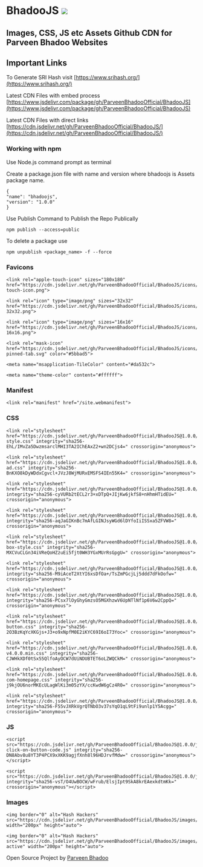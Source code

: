 # BhadooJS [![](https://data.jsdelivr.com/v1/package/gh/ParveenBhadooOfficial/BhadooJS/badge)](https://www.jsdelivr.com/package/gh/ParveenBhadooOfficial/BhadooJS)

## Images, CSS, JS etc Assets Github CDN for Parveen Bhadoo Websites

## Important Links

To Generate SRI Hash visit [https://www.srihash.org/](https://www.srihash.org/)

Latest CDN Files with embed process [https://www.jsdelivr.com/package/gh/ParveenBhadooOfficial/BhadooJS](https://www.jsdelivr.com/package/gh/ParveenBhadooOfficial/BhadooJS)

Latest CDN Files with direct links [https://cdn.jsdelivr.net/gh/ParveenBhadooOfficial/BhadooJS/](https://cdn.jsdelivr.net/gh/ParveenBhadooOfficial/BhadooJS/)

### Working with npm

Use Node.js command prompt as terminal
    
Create a package.json file with name and version where bhadoojs is Assets package name.
    
    {
    "name": "bhadoojs",
    "version": "1.0.0"
    }
    
Use Publish Command to Publish the Repo Publically
    
    npm publish --access=public
    
To delete a package use
    
    npm unpublish <package_name> -f --force

### Favicons

    <link rel="apple-touch-icon" sizes="180x180" href="https://cdn.jsdelivr.net/gh/ParveenBhadooOfficial/BhadooJS/icons/apple-touch-icon.png">
    
    <link rel="icon" type="image/png" sizes="32x32" href="https://cdn.jsdelivr.net/gh/ParveenBhadooOfficial/BhadooJS/icons/favicon-32x32.png">
    
    <link rel="icon" type="image/png" sizes="16x16" href="https://cdn.jsdelivr.net/gh/ParveenBhadooOfficial/BhadooJS/icons/favicon-16x16.png">
    
    <link rel="mask-icon" href="https://cdn.jsdelivr.net/gh/ParveenBhadooOfficial/BhadooJS/icons/safari-pinned-tab.svg" color="#5bbad5">
    
    <meta name="msapplication-TileColor" content="#da532c">
    
    <meta name="theme-color" content="#ffffff">

### Manifest

    <link rel="manifest" href="/site.webmanifest">

### CSS

    <link rel="stylesheet" href="https://cdn.jsdelivr.net/gh/ParveenBhadooOfficial/BhadooJS@1.0.0/css/www.parveenbhadoo.com-style.css" integrity="sha256-EhL/IMvZa5DwzmsarclMHI3TA2IChEAxZ2+wn2DCjs4=" crossorigin="anonymous">
    
    <link rel="stylesheet" href="https://cdn.jsdelivr.net/gh/ParveenBhadooOfficial/BhadooJS@1.0.0/css/www.parveenbhadoo.com-ad.css" integrity="sha256-BnKXO8kDyWDdxCgvcl+JVzJ8WjMURxEMSFS4IEn55K4=" crossorigin="anonymous">
    
    <link rel="stylesheet" href="https://cdn.jsdelivr.net/gh/ParveenBhadooOfficial/BhadooJS@1.0.0/css/moving_letters.css" integrity="sha256-cyVURb2tECL2r3+xDTpQ+JIjKw6jkfS8+nHhmHTidEU=" crossorigin="anonymous">
    
    <link rel="stylesheet" href="https://cdn.jsdelivr.net/gh/ParveenBhadooOfficial/BhadooJS@1.0.0/css/mail.bhadoomail.com_style.css" integrity="sha256-aqJaGIKnBc7mAfLGINJsyWGd6lDYfoIiISSxa5ZFVW8=" crossorigin="anonymous">
    
    <link rel="stylesheet" href="https://cdn.jsdelivr.net/gh/ParveenBhadooOfficial/BhadooJS@1.0.0/css/mail-box-style.css" integrity="sha256-MXCVuCLGn34iVReQoHZzuEi5fjt0WH3YGxMUrRsGpgU=" crossorigin="anonymous">
    
    <link rel="stylesheet" href="https://cdn.jsdelivr.net/gh/ParveenBhadooOfficial/BhadooJS@1.0.0/css/mail.bhadoomail.com_spinner.css" integrity="sha256-M9iAceT2XtYI6xsDfOa+/TsZmPGcjLj5ddd7dFkOofw=" crossorigin="anonymous">
    
    <link rel="stylesheet" href="https://cdn.jsdelivr.net/gh/ParveenBhadooOfficial/BhadooJS@1.0.0/css/mail.bhadoomail.com_bootstrap.min.css" integrity="sha256-PCsx7lOyGhyGmzsO5MGXhzwV6UpNTlNf1p6V6w2CppQ=" crossorigin="anonymous">
    
    <link rel="stylesheet" href="https://cdn.jsdelivr.net/gh/ParveenBhadooOfficial/BhadooJS@1.0.0/css/classic-button.css" integrity="sha256-2O3BzKqYcXKGjs+J3+o9xNpfM0E2iKYC69I6oI73Yoc=" crossorigin="anonymous">
    
    <link rel="stylesheet" href="https://cdn.jsdelivr.net/gh/ParveenBhadooOfficial/BhadooJS@1.0.0/css/bootstrap-v4.0.0.min.css" integrity="sha256-CJWHkXDf0tSx55QlfoAyOCW7dUiNDUBTET6oLZWQCkM=" crossorigin="anonymous">
    
    <link rel="stylesheet" href="https://cdn.jsdelivr.net/gh/ParveenBhadooOfficial/BhadooJS@1.0.0/css/bhadootelecom-com-homepage.css" integrity="sha256-j9kjOU6norMKEcULagWlKi3m05zYX/ccKwdW6gCz4R0=" crossorigin="anonymous">
    
    <link rel="stylesheet" href="https://cdn.jsdelivr.net/gh/ParveenBhadooOfficial/BhadooJS@1.0.0/css/404.css" integrity="sha256-F55vJXRkVgrQTNbO3v37sYqO1qL9tFi9unlp1Y5Acgg=" crossorigin="anonymous">

### JS

    <script src="https://cdn.jsdelivr.net/gh/ParveenBhadooOfficial/BhadooJS@1.0.0/js/copy-click-on-button-code.js" integrity="sha256-DN8Abv8u8YT3P4PCX9xXKK9agjfXnh8l96HDJrvfMdw=" crossorigin="anonymous"></script>
    
    <script src="https://cdn.jsdelivr.net/gh/ParveenBhadooOfficial/BhadooJS@1.0.0/js/moving_letters.js" integrity="sha256-vsT/O4UwBOCW/wFrub/ElsjIpt9SkA8krEAexkdtmKk=" crossorigin="anonymous"></script>
    
### Images

    <img border="0" alt="Hash Hackers" src="https://cdn.jsdelivr.net/gh/ParveenBhadooOfficial/BhadooJS/images/hashhackers_logo.png" width="200px" height="auto">
    
    <img border="0" alt="Hash Hackers" src="https://cdn.jsdelivr.net/gh/ParveenBhadooOfficial/BhadooJS/images/hashhackers_logo.webp?active" width="200px" height="auto">


Open Source Project by [Parveen Bhadoo](https://www.parveenbhadoo.com)
